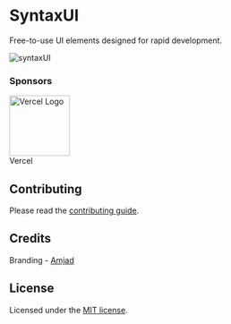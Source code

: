 # SyntaxUI

Free-to-use UI elements designed for rapid development.

![syntaxUI](https://raw.githubusercontent.com/Ansub/syntaxUI/main/src/app/opengraph-image.png)

### Sponsors

<!--sponsors start-->
<td align="center" valign="top">
        <a href="https://vercel.com" target="_blank">
          <img width="108" src="https://avatars.githubusercontent.com/u/14985020?s=200&v=4" alt="Vercel Logo" />
        </a><br />
        <div>Vercel</div>
      </td>

## Contributing

Please read the [contributing guide](/CONTRIBUTING.md).

## Credits

Branding - [Amjad](https://twitter.com/amjaddsn/)

## License

Licensed under the [MIT license](https://git.new/syntax/blob/main/LICENSE).

